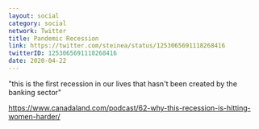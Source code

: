 ```yaml
---
layout: social
category: social
network: Twitter
title: Pandemic Recession
link: https://twitter.com/steinea/status/1253065691118268416
twitterID: 1253065691118268416
date: 2020-04-22
---
```


"this is the first recession in our lives that hasn't been created by the banking sector"

<https://www.canadaland.com/podcast/62-why-this-recession-is-hitting-women-harder/>
